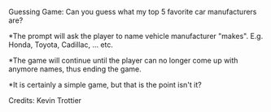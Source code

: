 Guessing Game:
Can you guess what my top 5 favorite car manufacturers are?

*The prompt will ask the player to name vehicle manufacturer "makes". E.g. Honda, Toyota, Cadillac, ... etc.

*The game will continue until the player can no longer come up with anymore names, thus ending the game.

*It is certainly a simple game, but that is the point isn't it?

Credits:
Kevin Trottier
